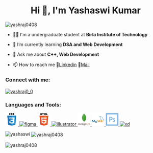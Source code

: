 <h1 align="center">Hi 👋, I'm Yashaswi Kumar</h1>
<p align="left"> <img src="https://komarev.com/ghpvc/?username=yashraj0408&label=Profile%20views&color=0e75b6&style=flat" alt="yashraj0408" /> </p>

- 👨‍💻 I'm a undergraduate student at **Birla Institute of Technology**

- 🌱 I’m currently learning **DSA and Web Development**

- 💬 Ask me about **C++, Web Development**

- 📫 How to reach me 👻[Linkedin](https://www.linkedin.com/in/yashaswi-kumar-500774188/)  📧[Mail](mailto:yashraj7346@gmail.com)

<h3 align="left">Connect with me:</h3>
<p align="left">
<a href="https://www.codechef.com/users/yashraj0_0" target="blank"><img align="center" src="https://cdn.jsdelivr.net/npm/simple-icons@3.1.0/icons/codechef.svg" alt="yashraj0_0" height="30" width="40" /></a>
</p>

<h3 align="left">Languages and Tools:</h3>
<p align="left"> <a href="https://www.w3schools.com/css/" target="_blank" rel="noreferrer"> <img src="https://raw.githubusercontent.com/devicons/devicon/master/icons/css3/css3-original-wordmark.svg" alt="css3" width="40" height="40"/> </a> <a href="https://www.figma.com/" target="_blank" rel="noreferrer"> <img src="https://www.vectorlogo.zone/logos/figma/figma-icon.svg" alt="figma" width="40" height="40"/> </a> <a href="https://www.w3.org/html/" target="_blank" rel="noreferrer"> <img src="https://raw.githubusercontent.com/devicons/devicon/master/icons/html5/html5-original-wordmark.svg" alt="html5" width="40" height="40"/> </a> <a href="https://www.adobe.com/in/products/illustrator.html" target="_blank" rel="noreferrer"> <img src="https://www.vectorlogo.zone/logos/adobe_illustrator/adobe_illustrator-icon.svg" alt="illustrator" width="40" height="40"/> </a> <a href="https://www.mongodb.com/" target="_blank" rel="noreferrer"> <img src="https://raw.githubusercontent.com/devicons/devicon/master/icons/mongodb/mongodb-original-wordmark.svg" alt="mongodb" width="40" height="40"/> </a> <a href="https://www.mysql.com/" target="_blank" rel="noreferrer"> <img src="https://raw.githubusercontent.com/devicons/devicon/master/icons/mysql/mysql-original-wordmark.svg" alt="mysql" width="40" height="40"/> </a> <a href="https://www.photoshop.com/en" target="_blank" rel="noreferrer"> <img src="https://raw.githubusercontent.com/devicons/devicon/master/icons/photoshop/photoshop-line.svg" alt="photoshop" width="40" height="40"/> </a> <a href="https://www.adobe.com/products/xd.html" target="_blank" rel="noreferrer"> <img src="https://cdn.worldvectorlogo.com/logos/adobe-xd.svg" alt="xd" width="40" height="40"/> </a> </p>

<p><img align="left" src="https://github-readme-stats.vercel.app/api/top-langs?username=yashraj0408&show_icons=true&locale=en&layout=compact,jupyter%20notebook&theme=react&hide_border=true&bg_color=1F222E&title_color=F85D7F&icon_color=F8D866&card_width=446" alt="yashaswi"  width="auto" /></p>

<p>&nbsp;<img align="center" src="https://github-readme-stats.vercel.app/api?username=yashraj0408&show_icons=true&locale=en" alt="yashraj0408" /></p>

<p><img align="center" src="https://github-readme-streak-stats.herokuapp.com/?user=yashraj0408&" alt="yashraj0408" /></p>
